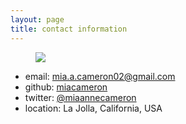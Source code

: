 ```yaml
---
layout: page
title: contact information
---
```

<figure>
<img src="{{site-url}}/imgs/me.png" class=profilepic/>
</figure>

* email: mia.a.cameron02@gmail.com
* github: [miacameron](https://github.com/miacameron)
* twitter: [@miaannecameron](https://twitter.com/miaannecameron)
* location: La Jolla, California, USA